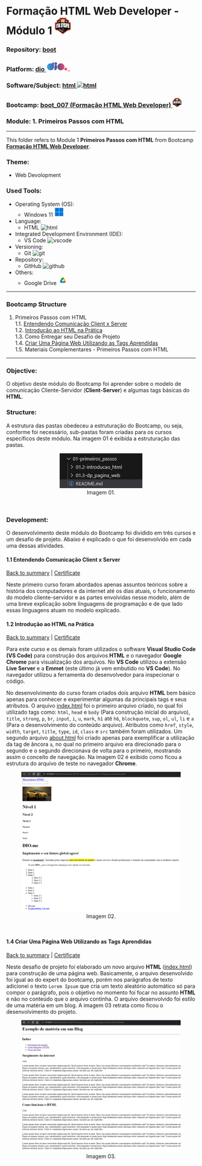 # Formação HTML Web Developer - Módulo 1   <img src="../0-aux/logo_boot.png" alt="boot_007" width="auto" height="45">

### Repository: [boot](../../../../)   
### Platform: <a href="../../../">dio   <img src="https://github.com/PedroHeeger/main/blob/main/0-aux/logos/plataforma/dio.jpeg" alt="dio" width="auto" height="25"></a>   
### Software/Subject: <a href="../../">html   <img src="https://cdn.jsdelivr.net/gh/devicons/devicon/icons/html5/html5-original.svg" alt="html" width="auto" height="25"></a>
### Bootcamp: <a href="../">boot_007 (Formação HTML Web Developer)   <img src="../0-aux/logo_boot.png" alt="boot_007" width="auto" height="25"></a>
### Module: 1. Primeiros Passos com HTML 

---

This folder refers to Module 1 **Primeiros Passos com HTML** from Bootcamp [**Formação HTML Web Developer**](../).

### Theme:
- Web Devolopment

### Used Tools:
- Operating System (OS): 
  - Windows 11 <img src="https://github.com/PedroHeeger/main/blob/main/0-aux/logos/software/windows11.png" alt="windows11" width="auto" height="25">
- Language:
  - HTML <img src="https://cdn.jsdelivr.net/gh/devicons/devicon/icons/html5/html5-original.svg" alt="html" width="auto" height="25">
- Integrated Development Environment (IDE):
  - VS Code   <img src="https://cdn.jsdelivr.net/gh/devicons/devicon/icons/vscode/vscode-original.svg" alt="vscode" width="auto" height="25">
- Versioning: 
  - Git   <img src="https://cdn.jsdelivr.net/gh/devicons/devicon/icons/git/git-original.svg" alt="git" width="auto" height="25">
- Repository:
  - GitHub   <img src="https://cdn.jsdelivr.net/gh/devicons/devicon/icons/github/github-original.svg" alt="github" width="auto" height="25">
- Others:
  - Google Drive <img src="https://github.com/PedroHeeger/main/blob/main/0-aux/logos/software/google_drive.png" width="auto" height="25">

---

### Bootcamp Structure
1. <a name="item1">Primeiros Passos com HTML</a>   
  1.1. <a href="#item1.1">Entendendo Comunicação Client x Server</a>  
  1.2. <a href="#item1.2">Introdução ao HTML na Prática</a>   
  1.3. Como Entregar seu Desafio de Projeto   
  1.4. <a href="#item1.4">Criar Uma Página Web Utilizando as Tags Aprendidas</a>   
  1.5. Materiais Complementares - Primeiros Passos com HTML  

---

### Objective:
O objetivo deste módulo do Bootcamp foi aprender sobre o modelo de comunicação Cliente-Servidor (**Client-Server**) e algumas tags básicas do **HTML**.

### Structure:
A estrutura das pastas obedeceu a estruturação do Bootcamp, ou seja, conforme foi necessário, sub-pastas foram criadas para os cursos específicos deste módulo. Na imagem 01 é exibida a estruturação das pastas. 

<div align="Center"><figure>
    <img src="../0-aux/md1-img01.png" alt="img01"><br>
    <figcaption>Imagem 01.</figcaption>
</figure></div><br>

### Development:
O desenvolvimento deste módulo do Bootcamp foi dividido em três cursos e um desafio de projeto. Abaixo é explicado o que foi desenvolvido em cada uma dessas atividades.

<a name="item1.1"><h4>1.1 Entendendo Comunicação Client x Server</h4></a>[Back to summary](#item1) | <a href="https://github.com/PedroHeeger/main/blob/main/cert_ti/04-curso/os/virtualization/docker/(23-08-17)%20Introdu%C3%A7%C3%A3o%20e%20Laborat%C3%B3rio%20Virtual%20PH%20DIO.pdf">Certificate</a>

Neste primeiro curso foram abordados apenas assuntos teóricos sobre a história dos computadores e da internet até os dias atuais, o funcionamento do modelo cliente-servidor e as partes envolvidas nesse modelo, além de uma breve explicação sobre linguagens de programação e de que lado essas linguagens atuam no modelo explicado.

<a name="item1.2"><h4>1.2 Introdução ao HTML na Prática</h4></a>[Back to summary](#item1) | <a href="https://github.com/PedroHeeger/main/blob/main/cert_ti/04-curso/os/virtualization/docker/(23-08-17)%20Introdu%C3%A7%C3%A3o%20e%20Laborat%C3%B3rio%20Virtual%20PH%20DIO.pdf">Certificate</a>

Para este curso e os demais foram utilizados o software **Visual Studio Code (VS Code)** para construção dos arquivos **HTML** e o navegador **Google Chrome** para visualização dos arquivos. No **VS Code** utilizou a extensão **Live Server** e  a **Emmet** (este último já vem embutido no **VS Code**). No navegador utilizou a ferramenta do desenvolvedor para inspecionar o código.

No desenvolvimento do curso foram criados dois arquivo **HTML** bem básico apenas para conhecer e experimentar algumas da principais tags e seus atributos. O arquivo [index.html](./01.2-introducao_html/index.html) foi o primeiro arquivo criado, no qual foi utilizado tags como: `html`, `head` e `body` (Para construção inicial do arquivo), `title`, `strong`, `p`, `br`, `input`, `i`, `u`, `mark`, `h1` até `h6`, `blockquote`, `sup`, `ol`, `ul`, `li` e `a` (Para o desenvolvimento do conteúdo arquivo). Atributos como `href`, `style`, `width`, `target`, `title`, `type`, `id`, `class` e `src` também foram utilizados. Um segundo arquivo [about.html](./01.2-introducao_html/about.html) foi criado apenas para exemplificar a utilização da tag de âncora `a`, no qual no primeiro arquivo era direcionado para o segundo e o segundo direcionava de volta para o primeiro, mostrando assim o conceito de navegação. Na imagem 02 é exibido como ficou a estrutura do arquivo de teste no navegador **Chrome**.

<div align="Center"><figure>
    <img src="../0-aux/md1-img02.png" alt="img02"><br>
    <figcaption>Imagem 02.</figcaption>
</figure></div><br>

<a name="item1.4"><h4>1.4 Criar Uma Página Web Utilizando as Tags Aprendidas</h4></a>[Back to summary](#item1) | <a href="https://github.com/PedroHeeger/main/blob/main/cert_ti/04-curso/os/virtualization/docker/(23-08-17)%20Introdu%C3%A7%C3%A3o%20e%20Laborat%C3%B3rio%20Virtual%20PH%20DIO.pdf">Certificate</a>

Neste desafio de projeto foi elaborado um novo arquivo **HTML** ([index.html](./01.3-dp_pagina_web/index.html)) para construção de uma página web. Basicamente, o arquivo desenvolvido foi igual ao do expert do bootcamp, porém nos parágrafos de texto adicionei o texto `Lorem Ipsum` que cria um texto aleatório automático só para compor o parágrafo, pois o objetivo no momento foi focar no assunto **HTML** e não no conteúdo que o arquivo continha. O arquivo desenvolvido foi estilo de uma matéria em um blog. A imagem 03 retrata como ficou o desenvolvimento do projeto.

<div align="Center"><figure>
    <img src="../0-aux/md1-img03.png" alt="img03"><br>
    <figcaption>Imagem 03.</figcaption>
</figure></div><br>
